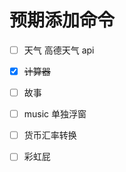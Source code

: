 # 预期添加命令

-   [ ] 天气
        高德天气 api

-   [x] ~~计算器~~
-   [ ] 故事
-   [ ] music 单独浮窗
-   [ ] 货币汇率转换
-   [ ] 彩虹屁
